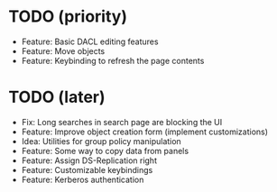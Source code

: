# TODO (priority)

* Feature: Basic DACL editing features
* Feature: Move objects
* Feature: Keybinding to refresh the page contents

# TODO (later)

* Fix: Long searches in search page are blocking the UI
* Feature: Improve object creation form (implement customizations)
* Idea: Utilities for group policy manipulation
* Feature: Some way to copy data from panels
* Feature: Assign DS-Replication right
* Feature: Customizable keybindings
* Feature: Kerberos authentication
